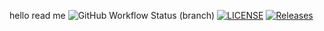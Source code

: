 hello read me
![GitHub Workflow Status (branch)](https://img.shields.io/github/actions/workflow/status/kester99/sem/main.yml?branch=main)
[![LICENSE](https://img.shields.io/github/license/<github-username>/sem.svg?style=flat-square)](https://github.com/kester99/sem/blob/master/LICENSE)
[![Releases](https://img.shields.io/github/release/<github-username>/sem/all.svg?style=flat-square)](https://github.com/kester99/sem/releases)
